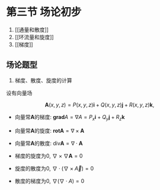 # 第三节 场论初步

1. [[通量和散度]]
2. [[环流量和旋度]]
3. [[梯度]]

## 场论题型

1. 梯度、散度、旋度的计算

设有向量场

$$
\pmb{A}(x,y,z)=P(x,y,z)\pmb{i}+Q(x,y,z)\pmb{j}+R(x,y,z)\pmb{k},
$$

- 向量常$\pmb{A}$的梯度: $\textbf{grad}A=\nabla A = P_x \pmb{i}+ Q_y \pmb{j} + R_z \pmb{k}$
- 向量常$\pmb{A}$的旋度: $\textbf{rot}\pmb{A} = \nabla \times \pmb{A}$
- 向量常$\pmb{A}$的散度: $\mathrm{div}\pmb{A} = \nabla \cdot \pmb{A}$

- 梯度的旋度为0, $\nabla \times \nabla \pmb{A} = 0$
- 旋度的散度为0, $\nabla \cdotp (\nabla \times \vec{A} ) = 0$
- 散度的梯度为0, $\nabla (\nabla \cdotp A) = 0$
